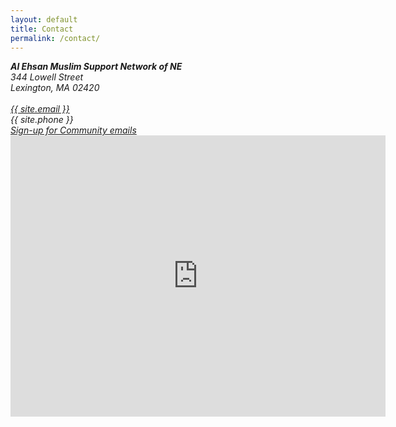 ```yaml
---
layout: default
title: Contact
permalink: /contact/
---
```


<div class="row">
    <div class="col-sm-4">
        <address>
            <strong>Al Ehsan Muslim Support Network of NE</strong><br>
            344 Lowell Street<br>
            Lexington, MA 02420<br><br>
            <abbr title="Email"><i class="bi bi-envelope"></i></abbr> 
            <a href="mailto:{{ site.email }}">{{ site.email }}</a>
            <br>
            <abbr title="Phone"><i class="bi bi-telephone"></i></abbr> {{ site.phone }}
            <br>
            <abbr title="Subscribe"><i class="bi bi-envelope-plus"></i></abbr>
            <a href="/email-signup/" target="_blank" 
            rel="noreferrer noopener"> Sign-up for Community emails
            </a>
        </address> 
    </div>
    <div class="col-sm-8">
        <iframe src="https://www.google.com/maps/embed?pb=!1m18!1m12!1m3!1d2944.1224549399553!2d-71.20030108459126!3d42.446410579181205!2m3!1f0!2f0!3f0!3m2!1i1024!2i768!4f13.1!3m3!1m2!1s0x89e39df95ed94fc3%3A0xb413b20e53e7900!2s344%20Lowell%20St%2C%20Lexington%2C%20MA%2002420!5e0!3m2!1sen!2sus!4v1659357932713!5m2!1sen!2sus" width="600" height="450" style="border:0;" allowfullscreen="" loading="lazy" referrerpolicy="no-referrer-when-downgrade"></iframe>
    </div>
</div>